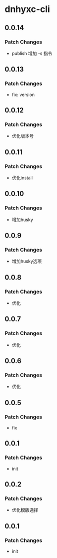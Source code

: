 # dnhyxc-cli

## 0.0.14

### Patch Changes

- publish 增加 -s 指令

## 0.0.13

### Patch Changes

- fix: version

## 0.0.12

### Patch Changes

- 优化版本号

## 0.0.11

### Patch Changes

- 优化install

## 0.0.10

### Patch Changes

- 增加husky

## 0.0.9

### Patch Changes

- 增加husky选项

## 0.0.8

### Patch Changes

- 优化

## 0.0.7

### Patch Changes

- 优化

## 0.0.6

### Patch Changes

- 优化

## 0.0.5

### Patch Changes

- fix

## 0.0.1

### Patch Changes

- init

## 0.0.2

### Patch Changes

- 优化模版选择

## 0.0.1

### Patch Changes

- init

